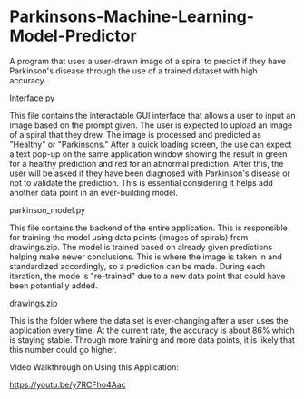 # Parkinsons-Machine-Learning-Model-Predictor
A program that uses a user-drawn image of a spiral to predict if they have Parkinson's disease through the use of a trained dataset with high accuracy.

Interface.py

This file contains the interactable GUI interface that allows a user to input an image based on the prompt given. The user is expected to upload an image of a spiral that they drew. The image is processed and predicted as "Healthy" or "Parkinsons." After a quick loading screen, the use can expect a text pop-up on the same application window showing the result in green for a healthy prediction and red for an abnormal prediction. After this, the user will be asked if they have been diagnosed with Parkinson's disease or not to validate the prediction. This is essential considering it helps add another data point in an ever-building model.

parkinson_model.py

This file contains the backend of the entire application. This is responsible for training the model using data points (images of spirals) from drawings.zip. The model is trained based on already given predictions helping make newer conclusions. This is where the image is taken in and standardized accordingly, so a prediction can be made. During each iteration, the mode is "re-trained" due to a new data point that could have been potentially added.

drawings.zip

This is the folder where the data set is ever-changing after a user uses the application every time. At the current rate, the accuracy is about 86% which is staying stable. Through more training and more data points, it is likely that this number could go higher. 

Video Walkthrough on Using this Application:

https://youtu.be/y7RCFho4Aac
